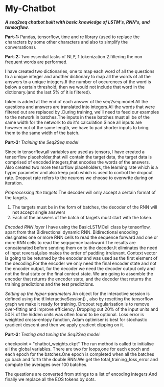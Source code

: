 # My-Chatbot
***A seq2seq chatbot built with basic knowledge of LSTM's, RNN's, and tensorflow.***

**Part-1:**
Pandas, tensorflow, time and re library (used to replace the characters by some other characters and also to simplify the conversations).
  
**Part-2:**
Two essential tasks of NLP,
1.tokenization
2.filtering the non frequent words are performed.

I have created two dictionaries, one to map each word of all the questions to a unique integer and another dictionary to map all the words of all the answers to a unique integers.If the number of occurences of the word is below a certain threshold, then we would not include that word in the dictionary.(and the last 5% of it is filtered).

<EOS> token is added at the end of each answer of the seq2seq model.All the questions and answers are translated into integers.All the words that were filtered out are replaced by <OUT>.During training, we'll need to feed our examples to the network in batches.The inputs in these batches must all be of the same width for the network to do it's calculation.Since all inputs are however not of the same length, we have to pad shorter inputs to bring them to the same width of the batch.
  
**Part-3:**
*Training the Seq2Seq model*
 
Since in tensorflow,all variables are used as tensors, I have created a tensorflow placeholder,that will contain the target data, the target data is comprised of encoded integers,that encodes the words of the answers. Also created two more tensorflow placeholders, the learning rate which is a hyper parameter and also keep prob which is used to control the dropout rate. Dropout rate refers to the neurons we choose to overwrite during on iteration.
 
*Preprocessing the targets*
 The decoder will only accept a certain format of the targets.
 1. The targets must be in the form of batches, the decoder of the RNN will not accept single answers
 2. Each of the answers of the batch of targets must start with the <SOS> token.
  
*Encoded RNN layer*
I have using the BasicLSTMCell class by tensorflow, apart from that Bidirectional dynamic RNN. Bidirectional encoding designates one or more RNN cells to read the sequence forward and one or more RNN cells to read the seqquence backward.The results are concatenated before sending them on to the decoder.It eliminates the need of input reversal,also makes the order of padding irrelevant. Context vector is going to be returned by the encoder and was used as the first element of the decoding.For the encoder we only need the final encoder state and not the encoder output, for the decoder we need the decoder output only and not the final state or the final context state. We are going to assemble the encoder that returns the encoder state, and the decoder that returns the training predictions and the test predictions.

*Setting up the hyper-parameters*
An object for the interactive session is defined using the tf.InteractiveSession() , also by resetting the tensorflow graph we make it ready for training.
Dropout regularisation is to remove over-fitting and improve efficiency. Dropping out 20% of the input units and 50% of the hidden units was often found to be optional. Loss error is weighted cross-entopy function, Adam optimiser is best for stochastic gradient descent and then we apply gradient clipping on it.

**Part-3:**
*Testing and tuning the Seq2Seq model*

checkpoint = "chatbot_weights.ckpt"
The run method is called to initialise all the global variables. There are two for loops,one for each epoch and each epoch for the batches.One epoch is completed when all the batches go back and forth thhe double RNN.We get the total_training_loss_error and compute the averages over 100 batches.

The questions are converted from strings to a list of encoding integers.And finally we replace all the EOS tokens by dots.
 
 
